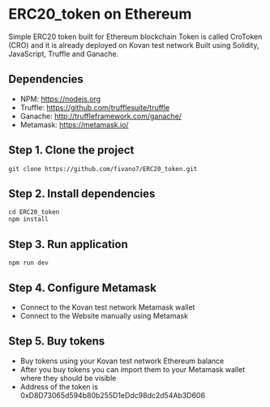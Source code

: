 # ERC20_token on Ethereum
Simple ERC20 token built for Ethereum blockchain
Token is called CroToken (CRO) and it is already deployed on Kovan test network
Built using Solidity, JavaScript, Truffle and Ganache.

## Dependencies
- NPM: https://nodejs.org
- Truffle: https://github.com/trufflesuite/truffle
- Ganache: http://truffleframework.com/ganache/
- Metamask: https://metamask.io/

## Step 1. Clone the project
`git clone https://github.com/fivano7/ERC20_token.git`

## Step 2. Install dependencies
```
cd ERC20_token
npm install
```
## Step 3. Run application
`npm run dev`

## Step 4. Configure Metamask
- Connect to the Kovan test network Metamask wallet
- Connect to the Website manually using Metamask
## Step 5. Buy tokens
- Buy tokens using your Kovan test network Ethereum balance
- After you buy tokens you can import them to your Metamask wallet where they should be visible
- Address of the token is 0xD8D73065d594b80b255D1eDdc98dc2d54Ab3D606

